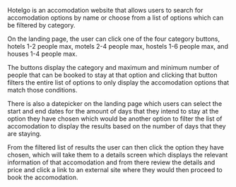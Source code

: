 Hotelgo is an accomodation website that allows users to search for accomodation options by name or choose from a list of options which can be filtered by category.

On the landing page, the user can click one of the four category buttons, hotels 1-2 people max, motels 2-4 people max, hostels 1-6 people max, and houses 1-4 people max.

The buttons display the category and maximum and minimum number of people that can be booked to stay at that option and clicking that button filters the entire list of options to only display the accomodation options that match those conditions.

There is also a datepicker on the landing page which users can select the start and end dates for the amount of days that they intend to stay at the option they have chosen which would be another option to filter the list of accomodation to display the results based on the number of days that they are staying.

From the filtered list of results the user can then click the option they have chosen, which will take them to a details screen which displays the relevant information of that accomodation and from there review the details and price and click a link to an external site where they would then proceed to book the accomodation.